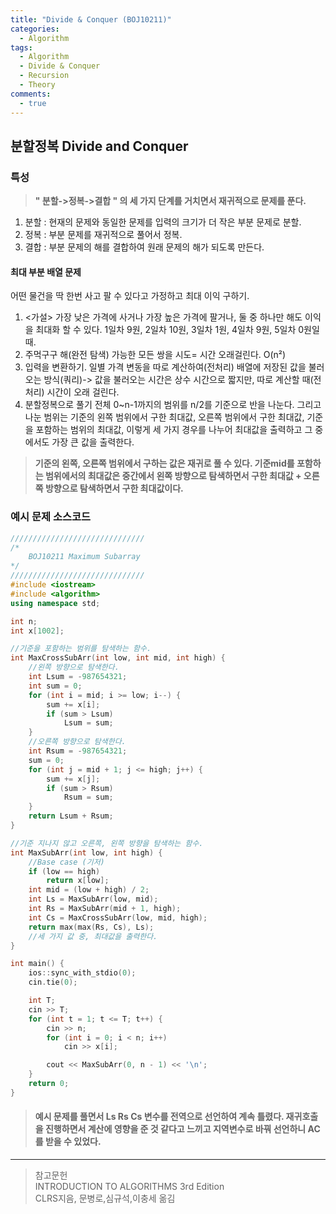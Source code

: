 ```yaml
---
title: "Divide & Conquer (BOJ10211)"
categories:
  - Algorithm
tags:
  - Algorithm
  - Divide & Conquer
  - Recursion
  - Theory
comments:
  - true
---
```


## 분할정복 Divide and Conquer


### 특성
>**" 분할->정복->결합 " 의 세 가지 단계를 거치면서 재귀적으로 문제를 푼다.**

1. 분할 : 현재의 문제와 동일한 문제를 입력의 크기가 더 작은 부분 문제로 분할.
2. 정복 : 부분 문제를 재귀적으로 풀어서 정복.
3. 결합 : 부분 문제의 해를 결합하여 원래 문제의 해가 되도록 만든다.

#### 최대 부분 배열 문제
어떤 물건을 딱 한번 사고 팔 수 있다고 가정하고 최대 이익 구하기.

1. <가설> 가장 낮은 가격에 사거나 가장 높은 가격에 팔거나, 둘 중 하나만 해도 이익을 최대화 할 수 있다.
  1일차 9원, 2일차 10원, 3일차 1원, 4일차 9원, 5일차 0원일 때.
2. 주먹구구 해(완전 탐색)
   가능한 모든 쌍을 시도= 시간 오래걸린다. O(n²)
3. 입력을 변환하기.
   일별 가격 변동을 따로 계산하여(전처리) 배열에 저장된 값을 불러오는 방식(쿼리)-> 값을 불러오는 시간은 상수 시간으로 짧지만, 따로 계산할 때(전처리) 시간이 오래 걸린다.
4. 분할정복으로 풀기
   전체 0~n-1까지의 범위를 n/2를 기준으로 반을 나눈다. 그리고 나눈 범위는 기준의 왼쪽 범위에서 구한 최대값, 오른쪽 범위에서 구한 최대값, 기준을 포함하는 범위의 최대값, 이렇게 세 가지 경우를 나누어 최대값을 출력하고 그 중에서도 가장 큰 값을 출력한다.

  > **기준의 왼쪽, 오른쪽 범위에서 구하는 값은 재귀로 풀 수 있다. 기준mid를 포함하는 범위에서의 최대값은 중간에서 왼쪽 방향으로 탐색하면서 구한 최대값 + 오른쪽 방향으로 탐색하면서 구한 최대값이다.**


### 예시 문제 소스코드
```cpp
//////////////////////////////
/*
    BOJ10211 Maximum Subarray
*/
//////////////////////////////
#include <iostream>
#include <algorithm>
using namespace std;

int n;
int x[1002];

//기준을 포함하는 범위를 탐색하는 함수.
int MaxCrossSubArr(int low, int mid, int high) { 
    //왼쪽 방향으로 탐색한다.
	int Lsum = -987654321;
	int sum = 0;
	for (int i = mid; i >= low; i--) {
		sum += x[i];
		if (sum > Lsum) 
			Lsum = sum;
	}
    //오른쪽 방향으로 탐색한다.
	int Rsum = -987654321;
	sum = 0;
	for (int j = mid + 1; j <= high; j++) {
		sum += x[j];
		if (sum > Rsum)
			Rsum = sum;
	}
	return Lsum + Rsum;
}

//기준 지나지 않고 오른쪽, 왼쪽 방향을 탐색하는 함수.
int MaxSubArr(int low, int high) {
    //Base case (기저)
	if (low == high) 
		return x[low];
	int mid = (low + high) / 2;
	int Ls = MaxSubArr(low, mid);
	int Rs = MaxSubArr(mid + 1, high);
	int Cs = MaxCrossSubArr(low, mid, high);
	return max(max(Rs, Cs), Ls);
    //세 가지 값 중, 최대값을 출력한다.
}

int main() {
	ios::sync_with_stdio(0);
	cin.tie(0);

	int T;
	cin >> T;
	for (int t = 1; t <= T; t++) {
		cin >> n;
		for (int i = 0; i < n; i++) 
			cin >> x[i];

		cout << MaxSubArr(0, n - 1) << '\n';
	}
	return 0;
}
```
>#### 예시 문제를 풀면서 Ls Rs Cs 변수를 전역으로 선언하여 계속 틀렸다. 재귀호출을 진행하면서 계산에 영향을 준 것 같다고 느끼고 지역변수로 바꿔 선언하니 AC를 받을 수 있었다.
---


>참고문헌<br>
INTRODUCTION TO ALGORITHMS 3rd Edition<br>CLRS지음, 문병로,심규석,이충세 옮김
